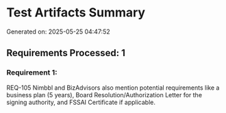 # Test Artifacts Summary
Generated on: 2025-05-25 04:47:52

## Requirements Processed: 1

### Requirement 1:
REQ-105 Nimbbl and BizAdvisors also mention potential requirements like a business plan (5 years), Board Resolution/Authorization Letter for the signing authority, and FSSAI Certificate if applicable.

